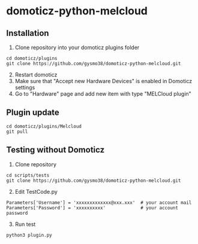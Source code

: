 # domoticz-python-melcloud
## Installation
1. Clone repository into your domoticz plugins folder
```
cd domoticz/plugins
git clone https://github.com/gysmo38/domoticz-python-melcloud.git
```
2. Restart domoticz
3. Make sure that "Accept new Hardware Devices" is enabled in Domoticz settings
4. Go to "Hardware" page and add new item with type "MELCloud plugin"
## Plugin update

```
cd domoticz/plugins/Melcloud
git pull
```
## Testing without Domoticz
1. Clone repository
```
cd scripts/tests
git clone https://github.com/gysmo38/domoticz-python-melcloud.git
```
2. Edit TestCode.py
```
Parameters['Username'] = 'xxxxxxxxxxxxx@xxx.xxx'  # your account mail
Parameters['Password'] = 'xxxxxxxxxx'             # your account password
```
3. Run test
```
python3 plugin.py
```
